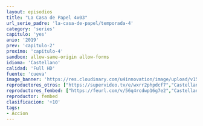```yaml
---
layout: episodios
title: "La Casa de Papel 4x03"
url_serie_padre: 'la-casa-de-papel/temporada-4'
category: 'series'
capitulo: 'yes'
anio: '2019'
prev: 'capitulo-2'
proximo: 'capitulo-4'
sandbox: allow-same-origin allow-forms
idioma: 'Castellano'
calidad: 'Full HD'
fuente: 'cueva'
image_banner: 'https://res.cloudinary.com/u4innovation/image/upload/v1563567323/casa3-banner-min_yqqryd.jpg'
reproductores_otros: ["https://supervideo.tv/e/wxrr2phpdcf7","Castellano","https://api.cuevana3.io/stream/index.php?file=ek5lbm9xYWNrS0xYMTZLa2xNbkdvY3ZTb3BtZng4TGp6ZFpobGFMUGtOelcwcUZmbWRIVzRkakVuS0JnbEplcG1KUnNZSlRTMGViVTBxZGdsdEhPb3J1OGxaZGpyWmZhMUpacFlLRFNsWmJheEorYmw5R2wyTmZIbUd4a2w1bW9uWmRzWW1TVm9PUFQxcWVScDl2UjJLSFdtS1NjeHc9PQ","Castellano","https://gdriveplayer.me/embed2.php?link=cz0%252B%252FTpLaY9mdeydsWtGxQIi55uMZ7z0TludZrfCYa1jcHaxxShplEZry2q4RtUnMLkAbgBKIHNwbhmVxyR8%252FnLJBfeopS2A6AqoO4pObMsFpwN8X82FgJ2M0EQWq9XuF%252FKJ1nnzxt7z8DAi2VXm%252FsuU2CS%252FqQJRohUB92YMPPRzUdl57bc7LkmDPQlVD7lj%252BpM6H3MgsioHqHeO24U9uu","Castellano","https://mstream.website/x26vdlr2nskb","Castellano"]
reproductores_fembed: ["https://feurl.com/v/56q4rcdwp16g7e2","Castellano"]
reproductor: fembed
clasificacion: '+10'
tags:
- Accion
---
```












